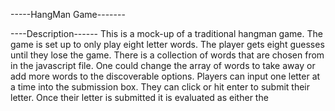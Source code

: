 -----HangMan Game-------

----Description------
This is a mock-up of a traditional hangman game. The game is set up to only play eight letter words. The player gets eight guesses until they lose the game. There is a collection of words that are chosen from in the javascript file. One could change the array of words to take away or add more words to the discoverable options. Players can input one letter at a time into the submission box. They can click or hit enter to submit their letter. Once their letter is submitted it is evaluated as either the 